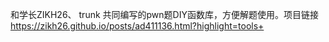 和学长ZIKH26、 trunk 共同编写的pwn题DIY函数库，方便解题使用。项目链接 https://zikh26.github.io/posts/ad411136.html?highlight=tools+
